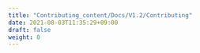 ```yaml
---
title: "Contributing_content/Docs/V1.2/Contributing"
date: 2021-08-03T11:35:29+09:00
draft: false
weight: 0
---
```


